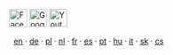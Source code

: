 <div class="pull-center">
	<a href="https://www.facebook.com/pages/Forexsrovnavaccz/1415896768627764" target="_blank"><img src="{{base-url}}assets/img/social/fb.jpg" alt="Facebook" width="32" height="32" /></a>
	<a href="https://plus.google.com/b/102399851706317478440/102399851706317478440/about" target="_blank"><img src="{{base-url}}assets/img/social/gplus.png" alt="Google+" width="32" height="32" /></a>
	<a href="https://www.youtube.com/channel/UC7QDVYExySk78S41Gg0Pc6A/feed" target="_blank"><img src="{{base-url}}assets/img/social/youtube.png" alt="Youtube" width="32" height="32" /></a>
</div>

<i class="fa fa-language"></i>
   <a href="{{base-url}}en/">en</a>
 · <a href="{{base-url}}de/">de</a>
 · <a href="{{base-url}}pl/">pl</a>
 · <a href="{{base-url}}nl/">nl</a>
 · <a href="{{base-url}}fr/">fr</a>
 · <a href="{{base-url}}es/">es</a>
 · <a href="{{base-url}}pt/">pt</a>
 · <a href="{{base-url}}hu/">hu</a>
 · <a href="{{base-url}}it/">it</a>
 · <a href="{{base-url}}sk/">sk</a>
 · <a href="{{base-url}}">cs</a>

